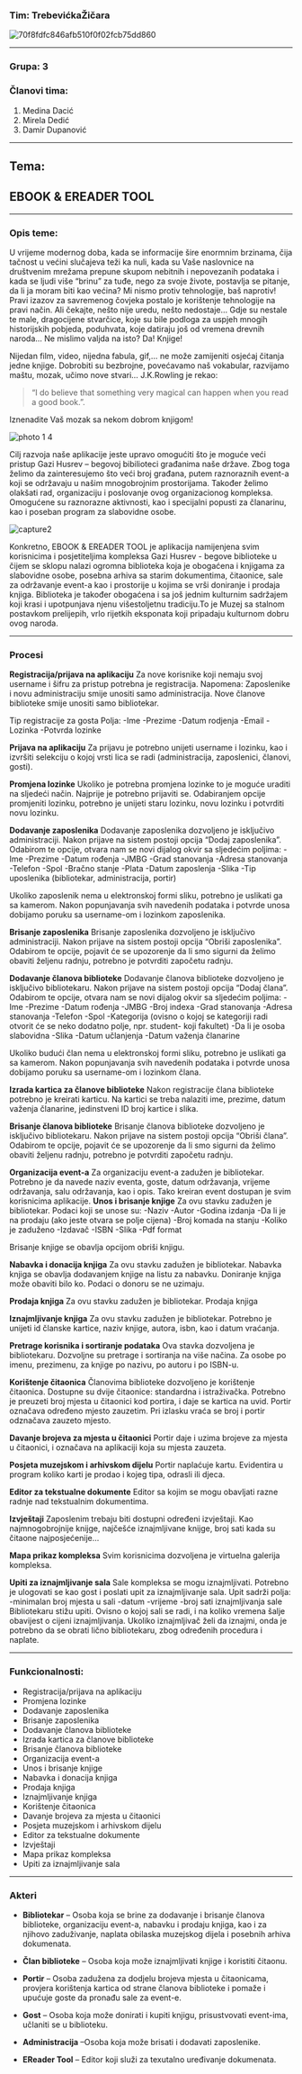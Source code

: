 ### Tim: TrebevićkaŽičara
![70f8fdfc846afb510f0f02fcb75dd860](https://user-images.githubusercontent.com/37112852/37571060-152c4076-2af8-11e8-874d-4d968691de3b.jpg) 

---
### Grupa: 3
### Članovi tima:
1. Medina Dacić
2. Mirela Dedić
3. Damir Dupanović
---

## Tema:
## EBOOK & EREADER TOOL

---

### Opis teme:

U vrijeme modernog doba, kada se informacije šire enormnim brzinama, čija tačnost u većini slučajeva teži ka nuli, kada su Vaše naslovnice na društvenim mrežama prepune skupom nebitnih i nepovezanih podataka i kada se ljudi više “brinu” za tuđe, nego za svoje živote, postavlja se pitanje, da li ja moram biti kao većina? Mi nismo protiv tehnologije, baš naprotiv! Pravi izazov za savremenog čovjeka postalo je korištenje tehnologije na pravi način.  Ali čekajte, nešto nije uredu, nešto nedostaje… Gdje su nestale te male, dragocijene stvarčice, koje su bile podloga za uspjeh mnogih historijskih pobjeda, poduhvata,  koje datiraju još od vremena drevnih naroda… Ne mislimo valjda na isto? Da! Knjige!

Nijedan film, video, nijedna fabula, gif,… ne može zamijeniti osjećaj čitanja jedne knjige. Dobrobiti su bezbrojne, povećavamo naš vokabular, razvijamo maštu, mozak, učimo nove stvari… 
J.K.Rowling je rekao: 
>“I do believe that something very magical can happen when you read a good book.”.

Iznenadite Vaš mozak sa nekom dobrom knjigom! 

![photo 1 4](https://user-images.githubusercontent.com/37112852/37571016-9f8b3228-2af7-11e8-8d38-f01febb45601.jpg)  

 Cilj razvoja naše aplikacije jeste upravo omogućiti  što je moguće veći pristup Gazi Husrev – begovoj bibilioteci  građanima naše države. Zbog toga želimo da zainteresujemo što veći broj građana, putem raznoraznih event-a koji se održavaju u našim mnogobrojnim prostorijama. Također želimo  olakšati rad, organizaciju i poslovanje ovog organizacionog kompleksa.  Omogućene su raznorazne aktivnosti, kao i specijalni popusti za članarinu, kao i poseban program za slabovidne osobe.

![capture2](https://user-images.githubusercontent.com/37112852/37571177-6fc2dc56-2af9-11e8-8842-ce51c38feea7.PNG)


Konkretno, EBOOK & EREADER TOOL je aplikacija namijenjena svim korisnicima i posjetiteljima kompleksa Gazi Husrev - begove biblioteke u čijem se sklopu nalazi ogromna biblioteka koja je obogaćena i knjigama za slabovidne osobe,  posebna arhiva sa starim dokumentima, čitaonice, sale za održavanje event-a kao i  prostorije u kojima se vrši doniranje i prodaja knjiga. Biblioteka je također obogaćena i sa još jednim kulturnim sadržajem koji krasi i upotpunjava njenu višestoljetnu tradiciju.To je Muzej sa stalnom postavkom prelijepih, vrlo rijetkih eksponata koji pripadaju kulturnom dobru ovog naroda.

---


### Procesi

**Registracija/prijava na aplikaciju**
Za nove korisnike koji nemaju svoj username i šifru za pristup potrebna je registracija. 
Napomena: 
Zaposlenike i novu administraciju smije unositi samo administracija.
Nove članove biblioteke smije unositi samo bibliotekar.

Tip registracije za gosta
	Polja:
	-Ime
	-Prezime
	-Datum rodjenja
	-Email
	-Lozinka
	-Potvrda lozinke

**Prijava na aplikaciju**
Za prijavu je potrebno unijeti username i lozinku, kao i izvršiti selekciju o kojoj vrsti lica se radi (administracija, zaposlenici, članovi, gosti).

**Promjena lozinke**
Ukoliko je potrebna promjena lozinke to je moguće uraditi na sljedeći način. Najprije je potrebno prijaviti se. Odabiranjem opcije promjeniti lozinku, potrebno je unijeti staru lozinku, novu lozinku i potvrditi novu lozinku.

**Dodavanje zaposlenika**
Dodavanje zaposlenika dozvoljeno je isključivo administraciji. Nakon prijave na sistem postoji opcija “Dodaj zaposlenika”. Odabirom te opcije, otvara nam se novi dijalog okvir sa sljedećim poljima: 
		-Ime
		-Prezime
		-Datum rođenja
		-JMBG
		-Grad stanovanja
		-Adresa stanovanja
		-Telefon
		-Spol
		-Bračno stanje
		-Plata
		-Datum zaposlenja
		-Slika 
		-Tip uposlenika (bibliotekar, administracija, portir)
		
Ukoliko zaposlenik nema u elektronskoj formi sliku, potrebno je uslikati ga sa kamerom.
Nakon popunjavanja svih navedenih podataka i potvrde unosa dobijamo poruku sa username-om i lozinkom zaposlenika.

**Brisanje zaposlenika**
Brisanje zaposlenika dozvoljeno je isključivo administraciji. Nakon prijave na sistem postoji opcija “Obriši zaposlenika”. Odabirom te opcije, pojavit će se upozorenje da li smo sigurni da želimo obaviti željenu radnju, potrebno je potvrditi započetu radnju.

**Dodavanje članova biblioteke**
Dodavanje članova biblioteke dozvoljeno je isključivo bibliotekaru. Nakon prijave na sistem postoji opcija “Dodaj člana”. Odabirom te opcije, otvara nam se novi dijalog okvir sa sljedećim poljima: 
		-Ime
		-Prezime
		-Datum rođenja
		-JMBG
		-Broj indexa
		-Grad stanovanja
		-Adresa stanovanja
		-Telefon
		-Spol
		-Kategorija (ovisno o kojoj se kategoriji radi otvorit će se neko dodatno polje, npr. student- koji fakultet)
		-Da li je osoba slabovidna
		-Slika 
		-Datum učlanjenja
		-Datum važenja članarine

Ukoliko budući član nema u elektronskoj formi sliku, potrebno je uslikati ga sa kamerom.
Nakon popunjavanja svih navedenih podataka i potvrde unosa dobijamo poruku sa username-om i lozinkom člana.

**Izrada kartica za članove biblioteke**
Nakon registracije člana biblioteke potrebno je kreirati karticu. Na kartici se treba nalaziti ime, prezime, datum važenja članarine, jedinstveni ID broj kartice i slika.

**Brisanje članova biblioteke**
Brisanje članova biblioteke dozvoljeno je isključivo bibliotekaru. Nakon prijave na sistem postoji opcija “Obriši člana”. Odabirom te opcije, pojavit će se upozorenje da li smo sigurni da želimo obaviti željenu radnju, potrebno je potvrditi započetu radnju.

**Organizacija event-a**
Za organizaciju event-a zadužen je bibliotekar. 
Potrebno je da navede  naziv eventa, goste, datum održavanja, vrijeme održavanja,  salu održavanja, kao i opis. 
Tako kreiran event dostupan je svim korisnicima aplikacije.
**Unos i brisanje knjige**
Za ovu stavku zadužen je bibliotekar. Podaci koji se unose su:
-Naziv
-Autor
-Godina izdanja
-Da li je na prodaju (ako jeste otvara se polje cijena)
-Broj komada na stanju
-Koliko je zaduženo
-Izdavač
-ISBN
-Slika
-Pdf format

Brisanje knjige se obavlja opcijom obriši knjigu.

**Nabavka i donacija knjiga**
Za ovu stavku zadužen je bibliotekar. Nabavka knjiga se obavlja dodavanjem knjige na listu za nabavku.  Doniranje knjiga može obaviti bilo ko. Podaci o donoru se ne uzimaju.

**Prodaja knjiga**
Za ovu stavku zadužen je bibliotekar. Prodaja knjiga

**Iznajmljivanje knjiga**
Za ovu stavku zadužen je bibliotekar. Potrebno je unijeti id članske kartice, naziv knjige, autora, isbn, kao i datum vraćanja. 

**Pretrage korisnika i sortiranje podataka**
	Ova stavka dozvoljena je bibliotekaru. Dozvoljne su pretrage i sortiranja na više načina. Za osobe po imenu, prezimenu, za knjige po nazivu, po autoru i po ISBN-u.

**Korištenje čitaonica**
Članovima biblioteke dozvoljeno je korištenje čitaonica. Dostupne su dvije čitaonice:  standardna i istraživačka. Potrebno je preuzeti broj mjesta u čitaonici kod portira, i daje se kartica na uvid.  Portir označava određeno mjesto zauzetim. Pri izlasku vraća se broj i portir odznačava zauzeto mjesto.

**Davanje brojeva za mjesta u čitaonici**
Portir daje i uzima brojeve za mjesta u čitaonici, i označava na aplikaciji koja su mjesta zauzeta. 

**Posjeta muzejskom i arhivskom dijelu**
Portir naplaćuje kartu.  Evidentira u program koliko karti je prodao i kojeg tipa, odrasli ili djeca.

**Editor za tekstualne dokumente**
Editor sa kojim se mogu obavljati razne radnje nad tekstualnim dokumentima.

**Izvještaji**
Zaposlenim trebaju biti dostupni određeni izvještaji. Kao najmnogobrojnije knijge, najčešće iznajmljivane knijge, broj sati kada su čitaone najposjećenije…

**Mapa prikaz kompleksa**
Svim korisnicima dozvoljena je virtuelna galerija kompleksa.

**Upiti za iznajmljivanje sala**
Sale kompleksa se mogu iznajmljivati. Potrebno je ulogovati se kao gost i poslati upit za iznajmljivanje sala. 
Upit sadrži polja: 
-minimalan broj mjesta u sali
-datum
-vrijeme
-broj sati iznajmljivanja sale
Bibliotekaru stižu upiti. Ovisno o kojoj sali se radi, i na koliko vremena šalje obavijest o cijeni iznajmljivanja.
Ukoliko iznajmljivač želi da iznajmi, onda je potrebno da se obrati lično bibliotekaru, zbog određenih procedura i naplate.

---

### Funkcionalnosti: 

-	Registracija/prijava na aplikaciju
-	Promjena lozinke
-	Dodavanje zaposlenika
-	Brisanje zaposlenika
-	Dodavanje članova biblioteke
-	Izrada kartica za članove biblioteke
-	Brisanje članova biblioteke
-	Organizacija event-a
-	Unos i brisanje knjige
-	Nabavka i donacija knjiga
-	Prodaja knjiga
-	Iznajmljivanje knjiga
-	Korištenje čitaonica
-	Davanje brojeva za mjesta u čitaonici
-	Posjeta muzejskom i arhivskom dijelu
-	Editor za tekstualne dokumente
-	Izvještaji
-	Mapa prikaz kompleksa
-	Upiti za iznajmljivanje sala

---

### Akteri

- **Bibliotekar** – Osoba koja se brine za dodavanje i brisanje članova biblioteke, organizaciju event-a, nabavku i prodaju knjiga, kao i za njihovo zaduživanje, naplata obilaska muzejskog dijela i posebnih arhiva dokumenata.

- **Član biblioteke** – Osoba koja može iznajmljivati knjige i koristiti čitaonu.

- **Portir** – Osoba zadužena za dodjelu brojeva mjesta u čitaonicama, provjera korištenja kartica od strane članova biblioteke i pomaže i upućuje goste da pronađu sale za event-e.

- **Gost** – Osoba koja može donirati i kupiti knjigu, prisustvovati event-ima, učlaniti se u biblioteku.

- **Administracija** –Osoba koja može brisati i dodavati zaposlenike. 

- **EReader Tool** – Editor koji služi za texutalno uređivanje dokumenata.
